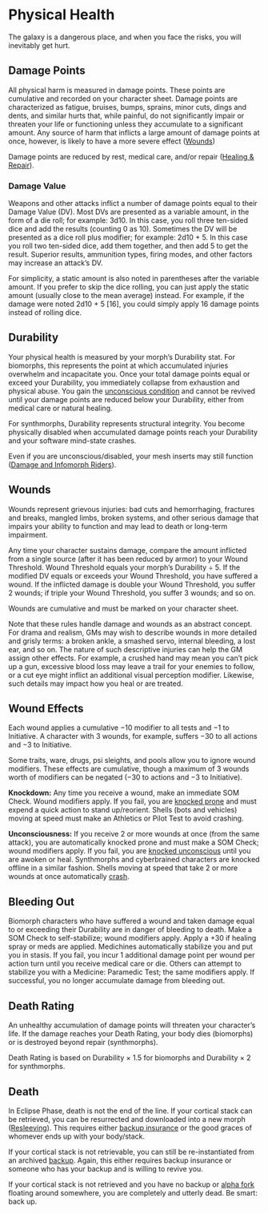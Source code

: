 # Physical Health

The galaxy is a dangerous place, and when you face the risks, you will inevitably get hurt.

## Damage Points

All physical harm is measured in damage points. These points are cumulative and recorded on your character sheet. Damage points are characterized as fatigue, bruises, bumps, sprains, minor cuts, dings and dents, and similar hurts that, while painful, do not significantly impair or threaten your life or functioning unless they accumulate to a significant amount. Any source of harm that inflicts a large amount of damage points at once, however, is likely to have a more severe effect ([Wounds](16-physical-health.md#wounds))

Damage points are reduced by rest, medical care, and/or repair ([Healing & Repair](17-healing-and-repair.md)).

### Damage Value

Weapons and other attacks inflict a number of damage points equal to their Damage Value (DV). Most DVs are presented as a variable amount, in the form of a die roll; for example: 3d10. In this case, you roll three ten-sided dice and add the results (counting 0 as 10). Sometimes the DV will be presented as a dice roll plus modifier; for example: 2d10 + 5. In this case you roll two ten-sided dice, add them together, and then add 5 to get the result. Superior results, ammunition types, firing modes, and other factors may increase an attack’s DV.

For simplicity, a static amount is also noted in parentheses after the variable amount. If you prefer to skip the dice rolling, you can just apply the static amount (usually close to the mean average) instead. For example, if the damage were noted 2d10 + 5 \[16\], you could simply apply 16 damage points instead of rolling dice.

## Durability

Your physical health is measured by your morph’s Durability stat. For biomorphs, this represents the point at which accumulated injuries overwhelm and incapacitate you. Once your total damage points equal or exceed your Durability, you immediately collapse from exhaustion and physical abuse. You gain the [unconscious condition](21-other-action-factors.md#conditions) and cannot be revived until your damage points are reduced below your Durability, either from medical care or natural healing.

For synthmorphs, Durability represents structural integrity. You become physically disabled when accumulated damage points reach your Durability and your software mind-state crashes.

Even if you are unconscious/disabled, your mesh inserts may still function ([Damage and Infomorph Riders](../13/15-hardware-damage.md#damage-and-infomorph-riders)).

## Wounds

Wounds represent grievous injuries: bad cuts and hemorrhaging, fractures and breaks, mangled limbs, broken systems, and other serious damage that impairs your ability to function and may lead to death or long-term impairment.

Any time your character sustains damage, compare the amount inflicted from a single source (after it has been reduced by armor) to your Wound Threshold. Wound Threshold equals your morph’s Durability ÷ 5. If the modified DV equals or exceeds your Wound Threshold, you have suffered a wound. If the inflicted damage is double your Wound Threshold, you suffer 2 wounds; if triple your Wound Threshold, you suffer 3 wounds; and so on.

Wounds are cumulative and must be marked on your character sheet.

Note that these rules handle damage and wounds as an abstract concept. For drama and realism, GMs may wish to describe wounds in more detailed and grisly terms: a broken ankle, a smashed servo, internal bleeding, a lost ear, and so on. The nature of such descriptive injuries can help the GM assign other effects. For example, a crushed hand may mean you can’t pick up a gun, excessive blood loss may leave a trail for your enemies to follow, or a cut eye might inflict an additional visual perception modifier. Likewise, such details may impact how you heal or are treated.

## Wound Effects

Each wound applies a cumulative −10 modifier to all tests and −1 to Initiative. A character with 3 wounds, for example, suffers −30 to all actions and −3 to Initiative.

Some traits, ware, drugs, psi sleights, and pools allow you to ignore wound modifiers. These effects are cumulative, though a maximum of 3 wounds worth of modifiers can be negated (−30 to actions and −3 to Initiative).

**Knockdown:** Any time you receive a wound, make an immediate SOM Check. Wound modifiers apply. If you fail, you are [knocked prone](21-other-action-factors.md#conditions) and must expend a quick action to stand up/reorient. Shells (bots and vehicles) moving at speed must make an Athletics or Pilot Test to avoid crashing.

**Unconsciousness:** If you receive 2 or more wounds at once (from the same attack), you are automatically knocked prone and must make a SOM Check; wound modifiers apply. If you fail, you are [knocked unconscious](21-other-action-factors.md#conditions) until you are awoken or heal. Synthmorphs and cyberbrained characters are knocked offline in a similar fashion. Shells moving at speed that take 2 or more wounds at once automatically [crash](25-vehicle-movement.md#crashes).

## Bleeding Out

Biomorph characters who have suffered a wound and taken damage equal to or exceeding their Durability are in danger of bleeding to death. Make a SOM Check to self-stabilize; wound modifiers apply. Apply a +30 if healing spray or meds are applied. Medichines automatically stabilize you and put you in stasis. If you fail, you incur 1 additional damage point per wound per action turn until you receive medical care or die. Others can attempt to stabilize you with a Medicine: Paramedic Test; the same modifiers apply. If successful, you no longer accumulate damage from bleeding out.

## Death Rating

An unhealthy accumulation of damage points will threaten your character’s life. If the damage reaches your Death Rating, your body dies (biomorphs) or is destroyed beyond repair (synthmorphs).

Death Rating is based on Durability × 1.5 for biomorphs and Durability × 2 for synthmorphs.

## Death

In Eclipse Phase, death is not the end of the line. If your cortical stack can be retrieved, you can be resurrected and downloaded into a new morph ([Resleeving](../15/02-resleeving.md)). This requires either [backup insurance](../15/01-backups-and-uploading.md#death-and-backup-insurance) or the good graces of whomever ends up with your body/stack.

If your cortical stack is not retrievable, you can still be re-instantiated from an archived [backup](../15/01-backups-and-uploading.md). Again, this either requires backup insurance or someone who has your backup and is willing to revive you.

If your cortical stack is not retrieved and you have no backup or [alpha fork](../15/04-forking-and-merging.md#alpha-forks) floating around somewhere, you are completely and utterly dead. Be smart: back up.
